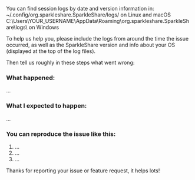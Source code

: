 You can find session logs by date and version information in:
~/.config/org.sparkleshare.SparkleShare/logs/ on Linux and macOS
C:\Users\YOUR_USERNAME\AppData\Roaming\org.sparkleshare.SparkleShare\logs\ on Windows

To help us help you, please include the logs from around the time the issue occurred, as well as the SparkleShare version and info about your OS (displayed at the top of the log files).

Then tell us roughly in these steps what went wrong:


### What happened:
…

### What I expected to happen:
…

### You can reproduce the issue like this:
1. …
2. …
3. …


Thanks for reporting your issue or feature request, it helps lots!


